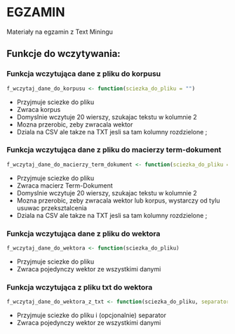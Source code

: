 # EGZAMIN 
Materiały na egzamin z Text Miningu

## Funkcje do wczytywania:

### Funkcja wczytująca dane z pliku do korpusu
```R
f_wczytaj_dane_do_korpusu <- function(sciezka_do_pliku = "")
```
* Przyjmuje sciezke do pliku
* Zwraca korpus
* Domyslnie wczytuje 20 wierszy, szukajac tekstu w kolumnie 2
* Mozna przerobic, zeby zwracala wektor
* Dziala na CSV ale takze na TXT jesli sa tam kolumny rozdzielone ;

### Funkcja wczytująca dane z pliku do macierzy term-dokument
```R
f_wczytaj_dane_do_macierzy_term_dokument <- function(sciezka_do_pliku = "")
```
* Przyjmuje sciezke do pliku
* Zwraca macierz Term-Dokument
* Domyslnie wczytuje 20 wierszy, szukajac tekstu w kolumnie 2
* Mozna przerobic, zeby zwracala wektor lub korpus, wystarczy od tylu usuwac przeksztalcenia
* Dziala na CSV ale takze na TXT jesli sa tam kolumny rozdzielone ;

### Funkcja wczytująca dane z pliku do wektora
```R
f_wczytaj_dane_do_wektora <- function(sciezka_do_pliku)
```
* Przyjmuje sciezke do pliku
* Zwraca pojedynczy wektor ze wszystkimi danymi

### Funkcja wczytująca z pliku txt do wektora
```R
f_wczytaj_dane_do_wektora_z_txt <- function(sciezka_do_pliku, separator=","){
```
* Przyjmuje sciezke do pliku i (opcjonalnie) separator
* Zwraca pojedynczy wektor ze wszystkimi danymi
